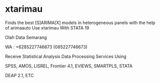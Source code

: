 # xtarimau
Finds the best [S]ARIMA[X] models in heterogeneous panels with the help of arimaauto Use xtarimau With STATA 19

Olah Data Semarang

WA : +6285227746673 (085227746673)

Receive Statistical Analysis Data Processing Services Using

SPSS, AMOS, LISREL, Frontier 4.1, EVIEWS, SMARTPLS, STATA

DEAP 2.1, ETC

